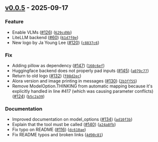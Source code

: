 ## [v0.0.5](https://github.com/generative-computing/mellea/releases/tag/v0.0.5) - 2025-09-17

### Feature

* Enable VLMs ([#126](https://github.com/generative-computing/mellea/issues/126)) ([`629cd9b`](https://github.com/generative-computing/mellea/commit/629cd9be8ab5ee4227eb662ac5f73bc0c42e668c))
* LiteLLM backend ([#60](https://github.com/generative-computing/mellea/issues/60)) ([`61d7f0e`](https://github.com/generative-computing/mellea/commit/61d7f0e2e9f5e8cc756a294b0580d27ccce2aaf6))
* New logo by Ja Young Lee ([#120](https://github.com/generative-computing/mellea/issues/120)) ([`c8837c6`](https://github.com/generative-computing/mellea/commit/c8837c695e2d6a693a441e3fc9e1fabe231b11f0))

### Fix

* Adding pillow as dependency ([#147](https://github.com/generative-computing/mellea/issues/147)) ([`160c6ef`](https://github.com/generative-computing/mellea/commit/160c6ef92fc5ca352de9daa066e6f0eda426f3d9))
* Huggingface backend does not properly pad inputs ([#145](https://github.com/generative-computing/mellea/issues/145)) ([`a079c77`](https://github.com/generative-computing/mellea/commit/a079c77d17f250faaafb0cd9bcc83972c2186683))
* Return to old logo ([#132](https://github.com/generative-computing/mellea/issues/132)) ([`f08d2ec`](https://github.com/generative-computing/mellea/commit/f08d2ec8af680ffee004ba436123a013efae7063))
* Alora version and image printing in messages ([#130](https://github.com/generative-computing/mellea/issues/130)) ([`2b3ff55`](https://github.com/generative-computing/mellea/commit/2b3ff55fcfb61ef30a26365b9497b31df7339226))
* Remove ModelOption.THINKING from automatic mapping because it's explicitly handled in line #417 (which was causing parameter conflicts) ([#124](https://github.com/generative-computing/mellea/issues/124)) ([`b5c2a39`](https://github.com/generative-computing/mellea/commit/b5c2a394e3bc62961a55310aeb5944238791dbc1))

### Documentation

* Improved documentation on model_options ([#134](https://github.com/generative-computing/mellea/issues/134)) ([`ad10f3b`](https://github.com/generative-computing/mellea/commit/ad10f3bc57a6cf68777c1f78b774414935f47a92))
* Explain that the tool must be called ([#140](https://github.com/generative-computing/mellea/issues/140)) ([`a24a8fb`](https://github.com/generative-computing/mellea/commit/a24a8fbd68b986496b563a74414f3fb8b1f02355))
* Fix typo on README ([#116](https://github.com/generative-computing/mellea/issues/116)) ([`dc610ae`](https://github.com/generative-computing/mellea/commit/dc610ae427f2b18008c537ea1737130e1f062a78))
* Fix README typos and broken links ([`4d90c81`](https://github.com/generative-computing/mellea/commit/4d90c81ea916d8f38da11182f88154219181fdd1))
